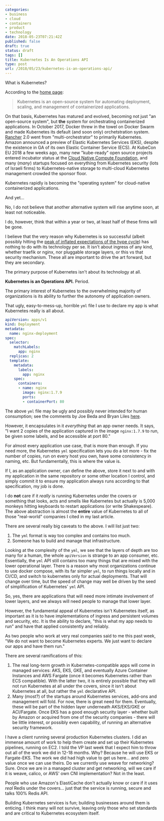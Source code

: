 ```yaml
---
categories:
- business
- cloud
- containers
- product
- technology
date: 2018-05-23T07:21:42Z
published: false
draft: true
status: draft
tags: []
title: Kubernetes Is An Operations API
type: post
url: /2018/05/23/kubernetes-is-an-operations-api/
---
```

What is Kubernetes?

According to the [home page](https://kubernetes.io):

> Kubernetes is an open-source system for automating deployment, scaling, and management of containerized applications.

On that basis, Kubernetes has matured and evolved, becoming not just "an open-source system", but **the** system for orchestrating containerized applications. In October 2017, Docker threw in the towel on Docker Swarm and made Kubernetes its default (and soon only) orchetstration system. [Rancher](https://rancher.com) 2.0 went from "multi-orchestrator" to primarily Kubernetes. Amazon announced a preview of Elastic Kubernetes Services (EKS), despite the existence in GA of its own Elastic Container Service (ECS). At KubeCon EU 2018 a few weeks ago, many new "kube-ready" open source projects entered incubator status at the [Cloud Native Compute Foundation](https://cncf.io), and many (_many_) startups focused on everything from Kubernetes security (lots of Israeli firms) to Kubernetes-native storage to multi-cloud Kubernetes management crowded the sponsor floor.

Kubernetes rapidly is becoming the "operating system" for cloud-native containerized applications.

And yet...

No, I do not believe that another alternative system will rise anytime soon, at least not noticeable.

I do, however, think that within a year or two, at least half of these firms will be gone. 

I believe that the very reason why Kubernetes is so successful (albeit possibly hitting the [peak of inflated expectations of the hype cycle](https://en.wikipedia.org/wiki/Hype_cycle)) has nothing to do with its technology per se. It isn't about ingress of any kind, whether traefik or nginx, nor pluggable storage layers, or this vs that security mechanism. These all are important to drive the art forward, but they are secondary.

The primary purpose of Kubernetes isn't about its technology at all.

**Kubernetes is an Operations API.** Period.

The primary interest of Kubernetes to the overwhelming majority of organizations is its ability to further the autonomy of application owners.

That ugly, easy-to-mess-up, horrible `yml` file I use to declare my app is what Kubernetes really is all about.

```yml
apiVersion: apps/v1 
kind: Deployment
metadata:
  name: nginx-deployment
spec:
  selector:
    matchLabels:
      app: nginx
  replicas: 2
  template:
    metadata:
      labels:
        app: nginx
    spec:
      containers:
      - name: nginx
        image: nginx:1.7.9
        ports:
        - containerPort: 80
```

The above `yml` file may be  ugly and possibly never intended for human consumption; see the comments by Joe Beda and Bryan Liles [here](https://twitter.com/jbeda/status/994566252503810048).

However, it encapsulates in it *everything* that an app owner needs. It says, "I want 2 copies of the application captured in the image `nginx:1.7.9` to run, be given some labels, and be accessible at port 80." 

For almost every application use case, that is more than enough. If you need more, the Kubernetes `yml` specification lets you do a lot more - fix the number of copies, run on every host you own, have some consistency in naming, etc. But fundamentally, this is where the value is. 

If I, as an application owner, can define the above, store it next to and with my application in the same repository or some other location I control, and simply commit it to ensure my application always runs according to that specification, my job is done.

I do **not** care if it _really_ is running Kubernetes under the covers or something that looks, acts and smells like Kubernetes but actually is 5,000 monkeys hitting keyboards to restart applications (or write Shakespeare). The above abstraction is almost the **entire** value of Kubernetes to all of those "real-world" companies I cited in my last article.

There are several really big caveats to the above. I will list just two:

1. The `yml` format is way too complex and contains too much.
2. Someone has to build and manage that infrastructure.

Looking at the complexity of the `yml`, we see that the layers of depth are too many for a human, the whole `apiVersion` is strange to an app consumer, etc. Essentially, the `yml` API still contains too many things that are mixed with the lower operational layer. There is a reason why most organizations continue to use docker compose, with its far simpler `yml`, to run things locally and in CI/CD, and switch to kubernetes only for actual deployments. That will change over time, but the speed of change may well be driven by the seed of simplification of Kubernetes' `yml` API.

So, yes, there are applications that will need more intimate involvement of lower layers, and we always will need people to manage that lower layer.

However, the fundamental appeal of Kubernetes isn't Kubernetes itself, as important as it is to have implementations of ingress and persistent volumes and security, etc. It is the ability to declare, "this is what my app needs to run" and have that applied consistently and reliably.

As two people who work at very real companies said to me this past week, "We do not want to become Kubernetes experts. We just want to declare our apps and have them run."

There are several ramifications of this:

1. The real long-term growth in Kubernetes-compatible apps will come in managed services: AKS, EKS, GKE, and eventually Azure Container Instances and AWS Fargate (once it becomes Kubernetes rather than ECS compatible). With the latter two, it is entirely possible that they will not run Kubernetes at all under the covers, since it isn't about Kubernetes at all, but rather the `yml` declarative API.
2. Many (most?) of the startups around Kubernetes services, add-ons and management will fold. For now, there is great need for them. Eventually, these will be part of the hidden layer underneath AKS/EKS/GKE or ACI/Fargate. Once EKS has a good enough security layer - whether built by Amazon or acquired from one of the security companies - there will be little interest, or possibly even capability, of running an alternative security framework.

I have a client running several production Kubernetes clusters. I did an immense amount of work to help them create and set up their Kubernetes pipelines, running on EC2. I told the VP last week that I expect him to throw out all of the work we did in 12-18 months. Why? Because he will use EKS or Fargate-EKS. The work we did had high value to get us here... and zero value once we can use theirs. Do we currently use weave for networking? Sure. Once we are in a managed cluster and get networking, will we care if it is weave, calico, or AWS' own CNI implementation? Not in the least.

People who use Amazon's ElastiCache don't actually know or care if it uses _real_ Redis under the covers... just that the service is running, secure and talks 100% Redis API. 

Building Kubernetes services is fun; building businesses around them is enticing. I think many will not survive, leaving only those who set standards and are critical to Kubernetes ecosystem itself.






